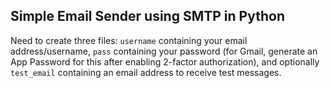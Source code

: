 ## Simple Email Sender using SMTP in Python

Need to create three files: `username` containing your email address/username, `pass` containing your password (for Gmail, generate an App Password for this after enabling 2-factor authorization), and optionally `test_email` containing an email address to receive test messages.
